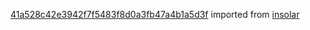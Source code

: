 [41a528c42e3942f7f5483f8d0a3fb47a4b1a5d3f](https://github.com/insolar/insolar/commit/41a528c42e3942f7f5483f8d0a3fb47a4b1a5d3f) imported from [insolar](https://github.com/insolar/insolar)
